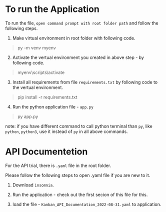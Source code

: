 # **To run the Application**

To run the file,  `open command prompt with root folder path` and follow the following steps.

1.  Make virtual environment in root folder with following code.

> py -m venv myenv

2. Activate the vertual environment you created in above step - by following code.
>myenv\scripts\activate

3.  Install all requirements from file `requirements.txt` by following code to the vertual environment.

> pip install -r requirements.txt

4. Run the python application file - `app.py`

> py app.py

note: if you have different command to call python terminal than `py`, like `python`, `python3`, use it instead of `py` in all above commands.

# **API Documentetion**
For the API trial, there is `.yaml` file in the root folder.

Please follow the following steps to open .yaml file if you are new to it.

1. Download `insomnia`.

2. Run the application - check out the first secion of this file for this.

3. load the file - `Kanban_API_Documentation_2022-08-31.yaml` to application.
